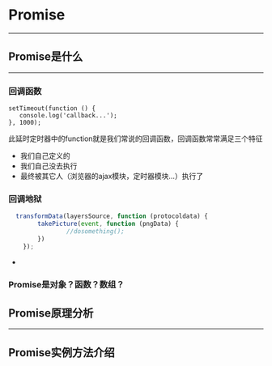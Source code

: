 # Promise

---

## Promise是什么

---

### 回调函数
```
setTimeout(function () {
   console.log('callback...');
}, 1000);

```
此延时定时器中的function就是我们常说的回调函数，回调函数常常满足三个特征
- 我们自己定义的
- 我们自己没去执行
- 最终被其它人（浏览器的ajax模块，定时器模块...）执行了

### 回调地狱
```javascript
  transformData(layersSource, function (protocoldata) {
		takePicture(event, function (pngData) {
				//dosomething();
		})
	});
```
- 

### Promise是对象？函数？数组？

## Promise原理分析

---

## Promise实例方法介绍

